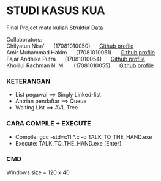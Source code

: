 # STUDI KASUS KUA
Final Project mata kuliah Struktur Data

Collaborators:
<br>Chilyatun Nisa'&nbsp;&nbsp;&nbsp;&nbsp;&nbsp;&nbsp;(17081010050)&nbsp;&nbsp;&nbsp;&nbsp;&nbsp;&nbsp;[Github profile](https://github.com/chilaact)
<br>Amir Muhammad Hakim&nbsp;&nbsp;&nbsp;&nbsp;&nbsp;&nbsp;(17081010051)&nbsp;&nbsp;&nbsp;&nbsp;&nbsp;&nbsp;[Github profile](https://github.com/mramirid/)
<br>Fajar Andhika Putra&nbsp;&nbsp;&nbsp;&nbsp;&nbsp;&nbsp;(17081010054)&nbsp;&nbsp;&nbsp;&nbsp;&nbsp;&nbsp;[Github profile](https://github.com/FjDhika)
<br>Kholilul Rachman N. M.&nbsp;&nbsp;&nbsp;&nbsp;&nbsp;&nbsp;(17081010055)&nbsp;&nbsp;&nbsp;&nbsp;&nbsp;&nbsp;[Github profile](https://github.com/kholilboy)

### KETERANGAN
- List pegawai ==> Singly Linked-list
- Antrian pendaftar ==> Queue
- Waiting List ==> AVL Tree

### CARA COMPILE + EXECUTE
- Compile: gcc -std=c11 *.c -o TALK_TO_THE_HAND.exe
- Execute: TALK_TO_THE_HAND.exe [Enter]

### CMD
Windows size = 120 x 40
